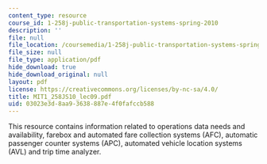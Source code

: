 ```yaml
---
content_type: resource
course_id: 1-258j-public-transportation-systems-spring-2010
description: ''
file: null
file_location: /coursemedia/1-258j-public-transportation-systems-spring-2010/03023e3d8aa93638887e4f0fafccb588_MIT1_258JS10_lec09.pdf
file_size: null
file_type: application/pdf
hide_download: true
hide_download_original: null
layout: pdf
license: https://creativecommons.org/licenses/by-nc-sa/4.0/
title: MIT1_258JS10_lec09.pdf
uid: 03023e3d-8aa9-3638-887e-4f0fafccb588
---
```

This resource contains information related to operations data needs and availability, farebox and automated fare collection systems (AFC), automatic passenger counter systems (APC), automated vehicle location systems (AVL) and trip time analyzer. 